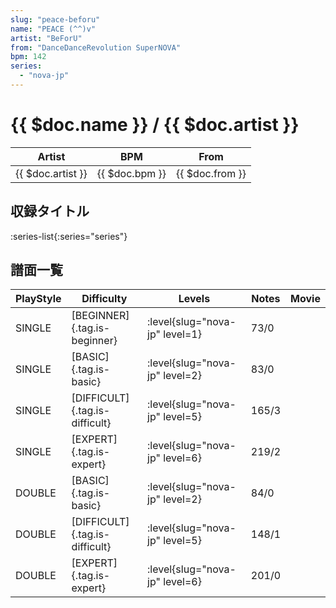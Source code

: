 ```yaml
---
slug: "peace-beforu"
name: "PEACE (^^)v"
artist: "BeForU"
from: "DanceDanceRevolution SuperNOVA"
bpm: 142
series:
  - "nova-jp"
---
```


# {{ $doc.name }} / {{ $doc.artist }}

|Artist|BPM|From|
|------|---|----|
|{{ $doc.artist }}|{{ $doc.bpm }}|{{ $doc.from }}|

## 収録タイトル

:series-list{:series="series"}

## 譜面一覧

|PlayStyle|Difficulty|Levels|Notes|Movie|
|---------|----------|------|-----|-----|
|SINGLE|[BEGINNER]{.tag.is-beginner}|:level{slug="nova-jp" level=1}|73/0||
|SINGLE|[BASIC]{.tag.is-basic}|:level{slug="nova-jp" level=2}|83/0||
|SINGLE|[DIFFICULT]{.tag.is-difficult}|:level{slug="nova-jp" level=5}|165/3||
|SINGLE|[EXPERT]{.tag.is-expert}|:level{slug="nova-jp" level=6}|219/2||
|DOUBLE|[BASIC]{.tag.is-basic}|:level{slug="nova-jp" level=2}|84/0||
|DOUBLE|[DIFFICULT]{.tag.is-difficult}|:level{slug="nova-jp" level=5}|148/1||
|DOUBLE|[EXPERT]{.tag.is-expert}|:level{slug="nova-jp" level=6}|201/0||
